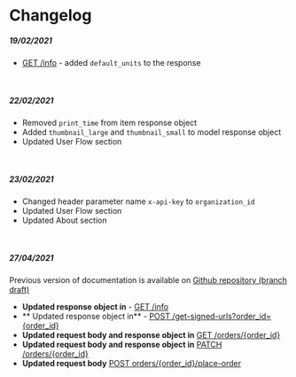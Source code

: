 # Changelog

##### 19/02/2021
- [GET /info](../reference/ctq-widget-api.v1.yaml/paths/~1info/get) - added ```default_units``` to the response

<br/>

##### 22/02/2021
- Removed `print_time` from item response object
- Added `thumbnail_large` and `thumbnail_small` to model response object
- Updated User Flow section

<br/>

##### 23/02/2021
- Changed header parameter name `x-api-key` to `organization_id`
- Updated User Flow section
- Updated About section
<br/>

##### 27/04/2021
Previous version of documentation is available on [Github repository (branch draft)](https://github.com/CADtoQuote/ctq-widget-api-docs)
- **Updated response object in** - [GET /info](../reference/ctq-widget-api.v1.yaml/paths/~1info/get)
- ** Updated response object in** - [POST /get-signed-urls?order_id={order_id}](../reference/ctq-widget-api.v1.yaml/paths/~1get-signed-urls/post)
- **Updated request body and response object in** [GET /orders/{order_id}](../reference/ctq-widget-api.v1.yaml/paths/~1orders~1%7Border_id%7D/get)
- **Updated request body and response object in** [PATCH /orders/{order_id}](../reference/ctq-widget-api.v1.yaml/paths/~1orders~1%7Border_id%7D/patch)
- **Updated request body** [POST orders/{order_id}/place-order](../reference/ctq-widget-api.v1.yaml/paths/~1orders~1%7Border_id%7D~1place-order/post)

